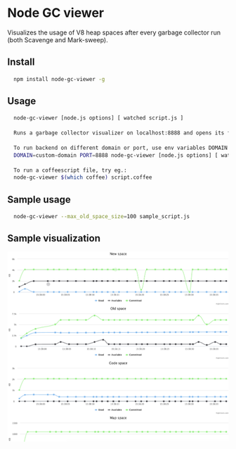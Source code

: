 # Node GC viewer

Visualizes the usage of V8 heap spaces after every garbage collector run (both Scavenge and Mark-sweep).

## Install
```bash
  npm install node-gc-viewer -g
```

## Usage
```bash
  node-gc-viewer [node.js options] [ watched script.js ]

  Runs a garbage collector visualizer on localhost:8888 and opens its frontend in your default browser.

  To run backend on different domain or port, use env variables DOMAIN and/or PORT:
  DOMAIN=custom-domain PORT=8888 node-gc-viewer [node.js options] [ watched script.js ]

  To run a coffeescript file, try eg.:
  node-gc-viewer $(which coffee) script.coffee
```

## Sample usage
```bash
  node-gc-viewer --max_old_space_size=100 sample_script.js
```

## Sample visualization
![](screen.png)